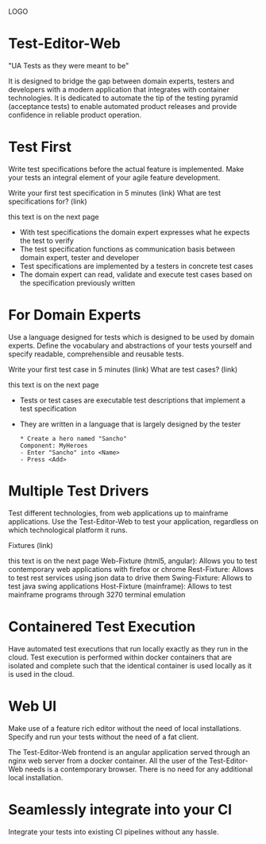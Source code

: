 LOGO

# Test-Editor-Web
  
  "UA Tests as they were meant to be"
  
  It is designed to bridge the gap between domain experts, testers and developers with a modern application that integrates with container
  technologies. It is dedicated to automate the tip of the testing pyramid (acceptance tests) to enable automated product releases and
  provide confidence in reliable product operation.
  
# Test First

  Write test specifications before the actual feature is implemented. Make your tests an integral element of your agile feature development.
    
  Write your first test specification in 5 minutes (link)
  What are test specifications for? (link)

   this text is on the next page
   - With test specifications the domain expert expresses what he expects the test to verify
   - The test specification functions as communication basis between domain expert, tester and developer
   - Test specifications are implemented by a testers in concrete test cases
   - The domain expert can read, validate and execute test cases based on the specification previously written
    
# For Domain Experts

  Use a language designed for tests which is designed to be used by domain experts. Define the vocabulary and abstractions of your tests
  yourself and specify readable, comprehensible and reusable tests.
  
  Write your first test case in 5 minutes (link)
  What are test cases? (link)
  
  this text is on the next page
  - Tests or test cases are executable test descriptions that implement a test specification
  - They are written in a language that is largely designed by the tester
     
        * Create a hero named "Sancho"
        Component: MyHeroes
        - Enter "Sancho" into <Name>
        - Press <Add>
        
# Multiple Test Drivers
  Test different technologies, from web applications up to mainframe applications.
  Use the Test-Editor-Web to test your application, regardless on which technological platform it runs.

  Fixtures (link)

  this text is on the next page
  Web-Fixture (html5, angular): Allows you to test contemporary web applications with firefox or chrome
  Rest-Fixture: Allows to test rest services using json data to drive them
  Swing-Fixture: Allows to test java swing applications
  Host-Fixture (mainframe): Allows to test mainframe programs through 3270 terminal emulation
   
# Containered Test Execution

  Have automated test executions that run locally exactly as they run in the cloud.
  Test execution is performed within docker containers that are isolated and complete such that the identical container is used locally as it is used in the cloud.

# Web UI

  Make use of a feature rich editor without the need of local installations. Specify and run your tests without the need of a fat client.
    
  The Test-Editor-Web frontend is an angular application served through an nginx web server from a docker container. All the user of the
  Test-Editor-Web needs is a contemporary browser. There is no need for any additional local installation.
  
# Seamlessly integrate into your CI
  Integrate your tests into existing CI pipelines without any hassle.
